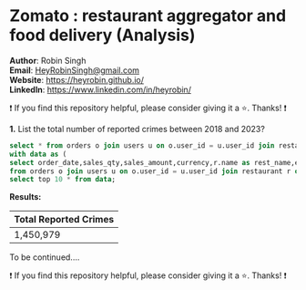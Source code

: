 # Zomato : restaurant aggregator and food delivery (Analysis)

**Author**: Robin Singh <br />
**Email**: HeyRobinSingh@gmail.com <br />
**Website**: https://heyrobin.github.io/ <br />
**LinkedIn**: https://www.linkedin.com/in/heyrobin/  <br />

:exclamation: If you find this repository helpful, please consider giving it a :star:. Thanks! :exclamation:


**1.**  List the total number of reported crimes between 2018 and 2023?

````sql
select * from orders o join users u on o.user_id = u.user_id join restaurant r on r.id = o.r_id;
with data as (
select order_date,sales_qty,sales_amount,currency,r.name as rest_name,email,age,gender,Marital_Status,Occupation,Monthly_Income,Educational_Qualifications,Family_size,u.name as user_name,city,rating,rating_count,cost,cuisine 
from orders o join users u on o.user_id = u.user_id join restaurant r on r.id = o.r_id)
select top 10 * from data;

````

**Results:**

Total Reported Crimes|
---------------------|
 1,450,979           |


To be continued....

:exclamation: If you find this repository helpful, please consider giving it a :star:. Thanks! :exclamation:







